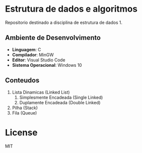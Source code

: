 # Estrutura de dados e algoritmos

Repositorio destinado a disciplina de estrutura de dados 1.

## Ambiente de Desenvolvimento

* **Linguagem**: C
* **Compilador**: MinGW
* **Editor**: Visual Studio Code
* **Sistema Operacional**: Windows 10

## Conteudos

1. Lista Dinamicas (Linked List)
   1. Simplesmente Encadeada (Single Linked)
   2. Duplamente Encadeada (Double Linked)
2. Pilha (Stack)
3. Fila (Queue)

# License

MIT